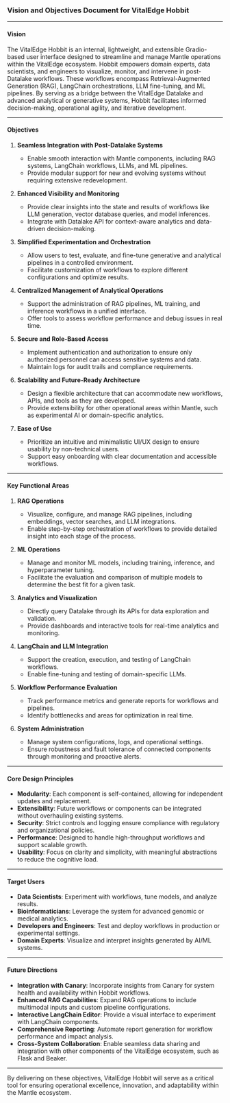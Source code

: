 ### Vision and Objectives Document for VitalEdge Hobbit

---

#### **Vision**

The VitalEdge Hobbit is an internal, lightweight, and extensible Gradio-based user interface designed to streamline and manage Mantle operations within the VitalEdge ecosystem. Hobbit empowers domain experts, data scientists, and engineers to visualize, monitor, and intervene in post-Datalake workflows. These workflows encompass Retrieval-Augmented Generation (RAG), LangChain orchestrations, LLM fine-tuning, and ML pipelines. By serving as a bridge between the VitalEdge Datalake and advanced analytical or generative systems, Hobbit facilitates informed decision-making, operational agility, and iterative development.

---

#### **Objectives**

1. **Seamless Integration with Post-Datalake Systems**
   - Enable smooth interaction with Mantle components, including RAG systems, LangChain workflows, LLMs, and ML pipelines.
   - Provide modular support for new and evolving systems without requiring extensive redevelopment.

2. **Enhanced Visibility and Monitoring**
   - Provide clear insights into the state and results of workflows like LLM generation, vector database queries, and model inferences.
   - Integrate with Datalake API for context-aware analytics and data-driven decision-making.

3. **Simplified Experimentation and Orchestration**
   - Allow users to test, evaluate, and fine-tune generative and analytical pipelines in a controlled environment.
   - Facilitate customization of workflows to explore different configurations and optimize results.

4. **Centralized Management of Analytical Operations**
   - Support the administration of RAG pipelines, ML training, and inference workflows in a unified interface.
   - Offer tools to assess workflow performance and debug issues in real time.

5. **Secure and Role-Based Access**
   - Implement authentication and authorization to ensure only authorized personnel can access sensitive systems and data.
   - Maintain logs for audit trails and compliance requirements.

6. **Scalability and Future-Ready Architecture**
   - Design a flexible architecture that can accommodate new workflows, APIs, and tools as they are developed.
   - Provide extensibility for other operational areas within Mantle, such as experimental AI or domain-specific analytics.

7. **Ease of Use**
   - Prioritize an intuitive and minimalistic UI/UX design to ensure usability by non-technical users.
   - Support easy onboarding with clear documentation and accessible workflows.

---

#### **Key Functional Areas**

1. **RAG Operations**
   - Visualize, configure, and manage RAG pipelines, including embeddings, vector searches, and LLM integrations.
   - Enable step-by-step orchestration of workflows to provide detailed insight into each stage of the process.

2. **ML Operations**
   - Manage and monitor ML models, including training, inference, and hyperparameter tuning.
   - Facilitate the evaluation and comparison of multiple models to determine the best fit for a given task.

3. **Analytics and Visualization**
   - Directly query Datalake through its APIs for data exploration and validation.
   - Provide dashboards and interactive tools for real-time analytics and monitoring.

4. **LangChain and LLM Integration**
   - Support the creation, execution, and testing of LangChain workflows.
   - Enable fine-tuning and testing of domain-specific LLMs.

5. **Workflow Performance Evaluation**
   - Track performance metrics and generate reports for workflows and pipelines.
   - Identify bottlenecks and areas for optimization in real time.

6. **System Administration**
   - Manage system configurations, logs, and operational settings.
   - Ensure robustness and fault tolerance of connected components through monitoring and proactive alerts.

---

#### **Core Design Principles**

- **Modularity**: Each component is self-contained, allowing for independent updates and replacement.
- **Extensibility**: Future workflows or components can be integrated without overhauling existing systems.
- **Security**: Strict controls and logging ensure compliance with regulatory and organizational policies.
- **Performance**: Designed to handle high-throughput workflows and support scalable growth.
- **Usability**: Focus on clarity and simplicity, with meaningful abstractions to reduce the cognitive load.

---

#### **Target Users**

- **Data Scientists**: Experiment with workflows, tune models, and analyze results.
- **Bioinformaticians**: Leverage the system for advanced genomic or medical analytics.
- **Developers and Engineers**: Test and deploy workflows in production or experimental settings.
- **Domain Experts**: Visualize and interpret insights generated by AI/ML systems.

---

#### **Future Directions**

- **Integration with Canary**: Incorporate insights from Canary for system health and availability within Hobbit workflows.
- **Enhanced RAG Capabilities**: Expand RAG operations to include multimodal inputs and custom pipeline configurations.
- **Interactive LangChain Editor**: Provide a visual interface to experiment with LangChain components.
- **Comprehensive Reporting**: Automate report generation for workflow performance and impact analysis.
- **Cross-System Collaboration**: Enable seamless data sharing and integration with other components of the VitalEdge ecosystem, such as Flask and Beaker.

---

By delivering on these objectives, VitalEdge Hobbit will serve as a critical tool for ensuring operational excellence, innovation, and adaptability within the Mantle ecosystem.